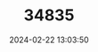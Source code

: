 ---
title: "34835"
category: "Mkilua fragrans"
draft: false
date: 2024-02-22 13:03:50
languages:
  Swahili: ["Mlua", "Muua", "Mkilua"]
---